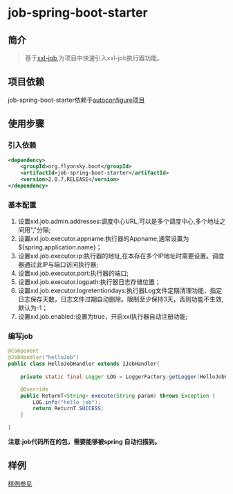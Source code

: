 # job-spring-boot-starter

## 简介
> 基于[xxl-job](https://github.com/xuxueli/xxl-job),为项目中快速引入xxl-job执行器功能。
## 项目依赖
job-spring-boot-starter依赖于[autoconfigure项目](https://github.com/flyonskycn/autoconfigure)

## 使用步骤
### 引入依赖
```xml
<dependency>
    <groupId>org.flyonsky.boot</groupId>
    <artifactId>job-spring-boot-starter</artifactId>
    <version>2.0.7.RELEASE</version>
</dependency>
```
### 基本配置
1. 设置xxl.job.admin.addresses:调度中心URL,可以是多个调度中心,多个地址之间用","分隔;
2. 设置xxl.job.executor.appname:执行器的Appname,通常设置为${spring.application.name}；
3. 设置xxl.job.executor.ip:执行器的地址,在本存在多个IP地址时需要设置。调度器通过此IP与端口访问执行器;
4. 设置xxl.job.executor.port:执行器的端口;
5. 设置xxl.job.executor.logpath:执行器日志存储位置；
6. 设置xxl.job.executor.logretentiondays:执行器Log文件定期清理功能，指定日志保存天数，日志文件过期自动删除。限制至少保持3天，否则功能不生效,默认为-1；
7. 设置xxl.job.enabled:设置为true，开启xxl执行器自动注册功能;
### 编写job
```java
@Component
@JobHandler("helloJob")
public class HelloJobHandler extends IJobHandler{
	
	private static final Logger LOG = LoggerFactory.getLogger(HelloJobHandler.class);

	@Override
	public ReturnT<String> execute(String param) throws Exception {
		LOG.info("hello job");
		return ReturnT.SUCCESS;
	}

}
```
**注意:job代码所在的包，需要能够被spring 自动扫描到。**

## 样例
[样例参见](https://github.com/flyonskycn/micro-service-study/tree/master/jobdemo)

